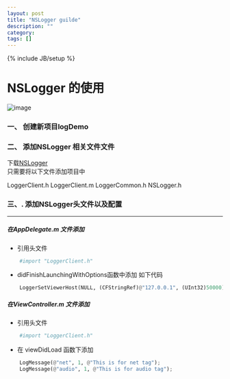 ```yaml
---
layout: post
title: "NSLogger guilde"
description: ""
category: 
tags: []
---
```

{% include JB/setup %}


NSLogger 的使用
===

![image](https://github.com/liaolj/liaolj.github.io/blob/master/image/nslogger/logDemoRelease_2.gif)

### 一、 创建新项目logDemo

### 二、 添加NSLogger 相关文件文件

下载[NSLogger](https://github.com/fpillet/NSLogger/tree/master/Client%20Logger/iOS)    
只需要将以下文件添加项目中

LoggerClient.h LoggerClient.m LoggerCommon.h NSLogger.h

### 三、. 添加NSLogger头文件以及配置
------
##### 在AppDelegate.m 文件添加
* 引用头文件

```python
    #import "LoggerClient.h"
```

* didFinishLaunchingWithOptions函数中添加 如下代码

```python
    LoggerSetViewerHost(NULL, (CFStringRef)@"127.0.0.1", (UInt32)50000);
```

##### 在ViewController.m 文件添加
* 引用头文件

```python
    #import "LoggerClient.h"
```

* 在 viewDidLoad 函数下添加

```python
    LogMessage(@"net", 1, @"This is for net tag");
    LogMessage(@"audio", 1, @"This is for audio tag");
```

